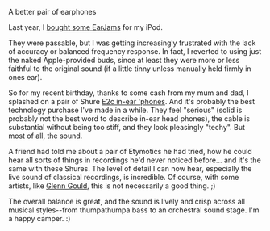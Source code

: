A better pair of earphones

Last year, I [bought some EarJams][1] for my iPod.

[1]: http://mojain.com/~mrowe/blog/geek/griffin_earjams_revisited.html

They were passable, but I was getting increasingly frustrated with the
lack of accuracy or balanced frequency response. In fact, I reverted
to using just the naked Apple-provided buds, since at least they were
more or less faithful to the original sound (if a little tinny unless
manually held firmly in ones ear).

So for my recent birthday, thanks to some cash from my mum and dad, I
splashed on a pair of Shure [E2c in-ear 'phones][2]. And it's probably
the best technology purchase I've made in a while. They feel
"serious" (solid is probably not the best word to describe in-ear head
phones), the cable is substantial without being too stiff, and they
look pleasingly "techy". But most of all, the sound. 

[2]: http://www.shurestore.com/earphones/eseries_e2c.html

A friend had told me about a pair of Etymotics he had tried, how he
could hear all sorts of things in recordings he'd never noticed
before... and it's the same with these Shures. The level of detail I
can now hear, especially the live sound of classical recordings, is
incredible. Of course, with some artists, like [Glenn Gould][3], this
is not necessarily a good thing. ;)

[3]: http://www.glenngould.com/

The overall balance is great, and the sound is lively and crisp across
all musical styles--from thumpathumpa bass to an orchestral sound
stage. I'm a happy camper. :)
